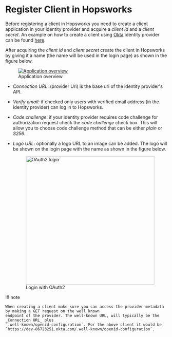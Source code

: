 # Register Client in Hopsworks

Before registering a client in Hopsworks you need to create a client application in your identity provider and 
acquire a _client id_ and a _client secret_. An example on how to create a client using [Okta](https://www.okta.com/) 
identity provider can be found [here](./create-okta-client.md).

After acquiring the _client id_ and _client secret_ create the client in Hopsworks by giving it a name (the name 
will be used in the login page) as shown in the figure below.

<figure>
  <a  href="../../../assets/images/admin/oauth2/register-app.png">
    <img src="../../../assets/images/admin/oauth2/register-app.png" alt="Application overview" />
  </a>
  <figcaption>Application overview</figcaption>
</figure>

- _Connection URL_: (provider Uri) is the base uri of the identity provider's API. 
- _Verify email_: if checked only users with verified email address (in the identity provider) can log in to Hopsworks. 
- _Code challenge_: if your identity provider requires code challenge for authorization request check 
  the _code challenge_ check box. This will allow you to choose code challenge method that can be either _plain_ or 
  _S256_.
- _Logo URL_: optionally a logo URL to an image can be added. The logo will be shown on the login page with the name 
  as shown in the figure below.

  <figure>
    <a  href="../../../assets/images/auth/oauth2.png">
      <img width="400px" src="../../../assets/images/auth/oauth2.png" alt="OAuth2 login" />
    </a>
    <figcaption>Login with OAuth2</figcaption>
  </figure>

!!! note

    When creating a client make sure you can access the provider metadata by making a GET request on the well known 
    endpoint of the provider. The well-known URL, will typically be the _Connection URL_ plus 
    `.well-known/openid-configuration`. For the above client it would be 
    `https://dev-86723251.okta.com/.well-known/openid-configuration`.